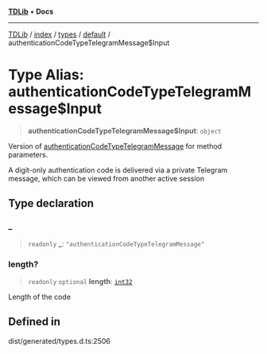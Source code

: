 [**TDLib**](../../../../../../README.md) • **Docs**

***

[TDLib](../../../../../../modules.md) / [index](../../../../../README.md) / [types](../../../README.md) / [default](../README.md) / authenticationCodeTypeTelegramMessage$Input

# Type Alias: authenticationCodeTypeTelegramMessage$Input

> **authenticationCodeTypeTelegramMessage$Input**: `object`

Version of [authenticationCodeTypeTelegramMessage](authenticationCodeTypeTelegramMessage.md) for method parameters.

A digit-only authentication code is delivered via a private Telegram message, which can be viewed from another active session

## Type declaration

### \_

> `readonly` **\_**: `"authenticationCodeTypeTelegramMessage"`

### length?

> `readonly` `optional` **length**: [`int32`](int32-1.md)

Length of the code

## Defined in

dist/generated/types.d.ts:2506
